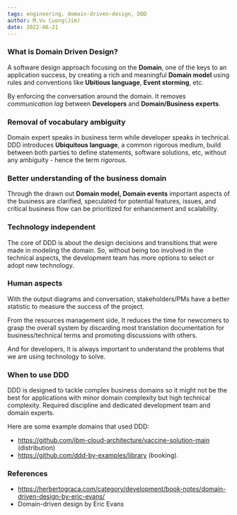 ```yaml
---
tags: engineering, domain-driven-design, DDD
author: M.Vu Cuong(Jim)
date: 2022-06-21
---
```


### What is Domain Driven Design?

A software design approach focusing on the **Domain**, one of the keys to an application success, by creating a rich and meaningful **Domain model** using rules and conventions like **Ubitious language**, **Event storming**, etc.

By enforcing the conversation around the domain. It removes _communication lag_ between **Developers** and **Domain/Business experts**.

### Removal of vocabulary ambiguity

Domain expert speaks in business term while developer speaks in technical. DDD introduces **Ubiquitous language**, a common rigorous medium, build between both parties to define statements, software solutions, etc, without any ambiguity - hence the term _rigorous_.

### Better understanding of the business domain

Through the drawn out **Domain model, Domain events** important aspects of the business are clarified, speculated for potential features, issues, and critical business flow can be prioritized for enhancement and scalability.

### Technology independent

The core of DDD is about the design decisions and transitions that were made in modeling the domain. So, without being too involved in the technical aspects, the development team has more options to select or adopt new technology.

### Human aspects

With the output diagrams and conversation, stakeholders/PMs have a better statistic to measure the success of the project.

From the resources management side, It reduces the time for newcomers to grasp the overall system by discarding most translation documentation for business/technical terms and promoting discussions with others.

And for developers, It is always important to understand the problems that we are using technology to solve.

### When to use DDD

DDD is designed to tackle complex business domains so it might not be the best for applications with minor domain complexity but high technical complexity. Required discipline and dedicated development team and domain experts.

Here are some example domains that used DDD:

- https://github.com/ibm-cloud-architecture/vaccine-solution-main (distribution)
- https://github.com/ddd-by-examples/library (booking).

### References

- https://herbertograca.com/category/development/book-notes/domain-driven-design-by-eric-evans/
- Domain-driven design by Eric Evans
